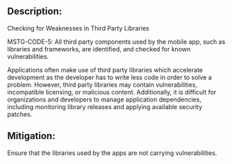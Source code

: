 ## Description:

Checking for Weaknesses in Third Party Libraries

MSTG-CODE-5: All third party components used by the mobile app, such as libraries and frameworks, are identified, and checked for known vulnerabilities.

Applications often make use of third party libraries which accelerate development as the developer has to write less code in order to solve a problem. However, third party libraries may contain vulnerabilities, incompatible licensing, or malicious content. Additionally, it is difficult for organizations and developers to manage application dependencies, including monitoring library releases and applying available security patches.


## Mitigation:

Ensure that the libraries used by the apps are not carrying vulnerabilities. 